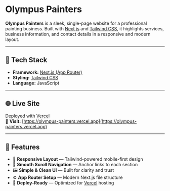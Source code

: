 # Olympus Painters

**Olympus Painters** is a sleek, single-page website for a professional painting business. Built with [Next.js](https://nextjs.org/) and [Tailwind CSS](https://tailwindcss.com/), it highlights services, business information, and contact details in a responsive and modern layout.

---

## 🚀 Tech Stack

- **Framework:** [Next.js (App Router)](https://nextjs.org/docs/app)
- **Styling:** [Tailwind CSS](https://tailwindcss.com/)
- **Language:** JavaScript

---

## 🌐 Live Site

Deployed with [Vercel](https://vercel.com/)  
🔗 **Visit:** [https://olympus-painters.vercel.app](https://olympus-painters.vercel.app)

---

## 🧭 Features

- 📱 **Responsive Layout** — Tailwind-powered mobile-first design
- 🔗 **Smooth Scroll Navigation** — Anchor links to each section
- 🖼️ **Simple & Clean UI** — Built for clarity and trust
- ⚙️ **App Router Setup** — Modern Next.js file structure
- 🚀 **Deploy-Ready** — Optimized for [Vercel](https://vercel.com/) hosting



